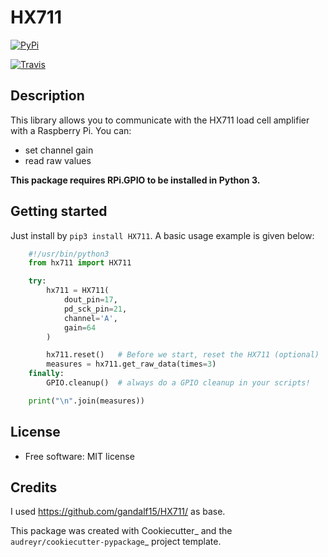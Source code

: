 HX711
=====

[![PyPi](https://img.shields.io/pypi/v/hx711.svg)](https://pypi.python.org/pypi/hx711)

[![Travis](https://travis-ci.org/mpibpc-mroose/hx711.svg?branch=master)](https://travis-ci.org/mpibpc_mroose/hx711)

Description
-----------
This library allows you to communicate with the HX711 load cell amplifier with a Raspberry Pi. You can:

* set channel gain
* read raw values

**This package requires RPi.GPIO to be installed in Python 3.**

Getting started
---------------

Just install by ```pip3 install HX711```. A basic usage example is given below:

```python
    #!/usr/bin/python3
    from hx711 import HX711

    try:
        hx711 = HX711(
            dout_pin=17,
            pd_sck_pin=21,
            channel='A',
            gain=64
        )

        hx711.reset()   # Before we start, reset the HX711 (optional)
        measures = hx711.get_raw_data(times=3)
    finally:
        GPIO.cleanup()  # always do a GPIO cleanup in your scripts!

    print("\n".join(measures))
```


License
-------
* Free software: MIT license



Credits
---------
I used https://github.com/gandalf15/HX711/ as base.

This package was created with Cookiecutter_ and the `audreyr/cookiecutter-pypackage`_ project template.
